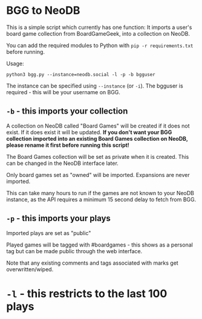 # BGG to NeoDB

This is a simple script which currently has one function: It imports a user's board game collection from BoardGameGeek, into a collection on NeoDB.

You can add the required modules to Python with `pip -r requirements.txt` before running.

Usage:
```
python3 bgg.py --instance=neodb.social -l -p -b bgguser
```

The instance can be specified using `--instance` (or `-i`).  The bgguser is required - this will be your username on BGG. 

## `-b` - this imports your collection
A collection on NeoDB called "Board Games" will be created if it does not exist.  If it does exist it will be updated.  **If you don't want your BGG collection imported into an existing Board Games collection on NeoDB, please rename it first before running this script!**

The Board Games collection will be set as private when it is created.  This can be changed in the NeoDB interface later.

Only board games set as "owned" will be imported.  Expansions are never imported.

This can take many hours to run if the games are not known to your NeoDB instance, as the API requires a minimum 15 second delay to fetch from BGG.

## `-p` - this imports your plays
Imported plays are set as "public"

Played games will be tagged with #boardgames - this shows as a personal tag but can be made public through the web interface.

Note that any existing comments and tags associated with marks get overwritten/wiped.

# `-l` - this restricts to the last 100 plays

